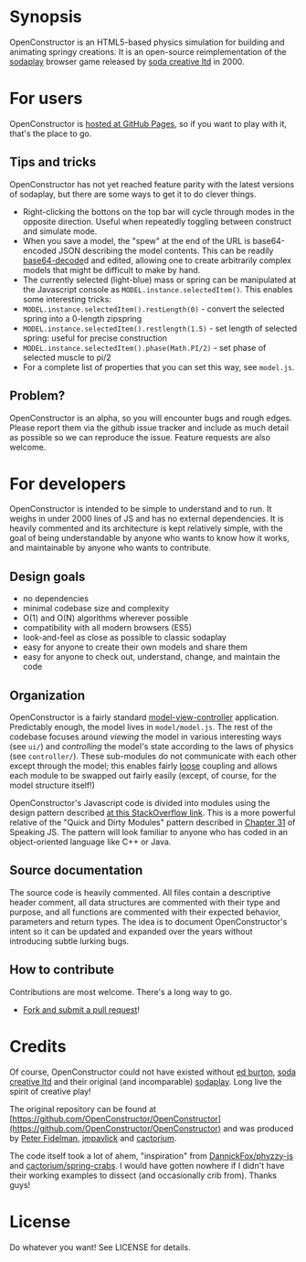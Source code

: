 # Synopsis
OpenConstructor is an HTML5-based physics simulation for building and animating springy creations. It is an open-source reimplementation of the [sodaplay](https://web-beta.archive.org/web/20050213021801/http://www.sodaplay.com:80/index.htm) browser game released by [soda creative ltd](http://soda.co.uk/) in 2000.

# For users
OpenConstructor is [hosted at GitHub Pages](https://hunterx263.github.io/OpenConstructor/), so if you want to play with it, that's the place to go.
## Tips and tricks
OpenConstructor has not yet reached feature parity with the latest versions of sodaplay, but there are some ways to get it to do clever things.

- Right-clicking the bottons on the top bar will cycle through modes in the opposite direction. Useful when repeatedly toggling between construct and simulate mode.
- When you save a model, the "spew" at the end of the URL is base64-encoded JSON describing the model contents. This can be readily [base64-decode](http://www.url-encode-decode.com/base64-encode-decode/)d and edited, allowing one to create arbitrarily complex models that might be difficult to make by hand.
- The currently selected (light-blue) mass or spring can be manipulated at the Javascript console as `MODEL.instance.selectedItem()`. This enables some interesting tricks:
 - `MODEL.instance.selectedItem().restLength(0)` - convert the selected spring into a 0-length zipspring
 - `MODEL.instance.selectedItem().restlength(1.5)` - set length of selected spring: useful for precise construction
 - `MODEL.instance.selectedItem().phase(Math.PI/2)` - set phase of selected muscle to pi/2
 - For a complete list of properties that you can set this way, see `model.js`.
 
## Problem?
OpenConstructor is an alpha, so you will encounter bugs and rough edges. Please report them via the github issue tracker and include as much detail as possible so we can reproduce the issue. Feature requests are also welcome.

# For developers
OpenConstructor is intended to be simple to understand and to run. It weighs in under 2000 lines of JS and has no external dependencies. It is heavily commented and its architecture is kept relatively simple, with the goal of being understandable by anyone who wants to know how it works, and maintainable by anyone who wants to contribute.
## Design goals
- no dependencies
- minimal codebase size and complexity
- O(1) and O(N) algorithms wherever possible
- compatibility with all modern browsers (ES5)
- look-and-feel as close as possible to classic sodaplay
- easy for anyone to create their own models and share them
- easy for anyone to check out, understand, change, and maintain the code

## Organization
OpenConstructor is a fairly standard [model-view-controller](https://en.wikipedia.org/wiki/Model%E2%80%93view%E2%80%93controller) application. Predictably enough, the model lives in `model/model.js`. The rest of the codebase focuses around *viewing* the model in various interesting ways (see `ui/`) and *controlling* the model's state according to the laws of physics (see `controller/`). These sub-modules do not communicate with each other except through the model; this enables fairly [loose](https://en.wikipedia.org/wiki/Loose_coupling) coupling and allows each module to be swapped out fairly easily (except, of course, for the model structure itself!)

OpenConstructor's Javascript code is divided into modules using the design pattern described [at this StackOverflow link](http://stackoverflow.com/a/6077087). This is a more powerful relative of the "Quick and Dirty Modules" pattern described in [Chapter 31](http://speakingjs.com/es5/ch31.html) of Speaking JS. The pattern will look familiar to anyone who has coded in an object-oriented language like C++ or Java.

## Source documentation
The source code is heavily commented. All files contain a descriptive header comment, all data structures are commented with their type and purpose, and all functions are commented with their expected behavior, parameters and return types. The idea is to document OpenConstructor's intent so it can be updated and expanded over the years without introducing subtle lurking bugs.

## How to contribute
Contributions are most welcome. There's a long way to go.
* [Fork and submit a pull request](http://blog.scottlowe.org/2015/01/27/using-fork-branch-git-workflow/)!

# Credits
Of course, OpenConstructor could not have existed without [ed burton](http://web.archive.org/web/20100429234043/http://www.acmi.net.au/soda.htm), [soda creative ltd](http://soda.co.uk/) and their original (and incomparable) [sodaplay](https://web-beta.archive.org/web/20050213021801/http://www.sodaplay.com:80/index.htm). Long live the spirit of creative play!

The original repository can be found at [https://github.com/OpenConstructor/OpenConstructor](https://github.com/OpenConstructor/OpenConstructor) and was produced by [Peter Fidelman](https://github.com/PeterFidelman), [jmpavlick](https://github.com/jmpavlick) and [cactorium](https://github.com/cactorium).

The code itself took a lot of ahem, "inspiration" from [DannickFox/phyzzy-js](https://github.com/DannickFox/phyzzy-js) and [cactorium/spring-crabs](https://github.com/cactorium/spring-crabs). I would have gotten nowhere if I didn't have their working examples to dissect (and occasionally crib from). Thanks guys!

# License
Do whatever you want!  See LICENSE for details.
